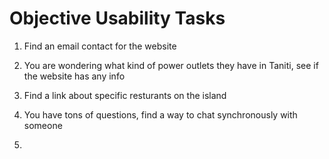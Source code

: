 # Objective Usability Tasks

1. Find an email contact for the website

2. You are wondering what kind of power outlets they have in Taniti, see if the website has any info

3. Find a link about specific resturants on the island

4. You have tons of questions, find a way to chat synchronously with someone

5. 